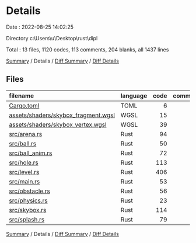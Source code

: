 # Details

Date : 2022-08-25 14:02:25

Directory c:\\Users\\u\\Desktop\\rust\\dipl

Total : 13 files,  1120 codes, 113 comments, 204 blanks, all 1437 lines

[Summary](results.md) / Details / [Diff Summary](diff.md) / [Diff Details](diff-details.md)

## Files
| filename | language | code | comment | blank | total |
| :--- | :--- | ---: | ---: | ---: | ---: |
| [Cargo.toml](/Cargo.toml) | TOML | 6 | 1 | 2 | 9 |
| [assets/shaders/skybox_fragment.wgsl](/assets/shaders/skybox_fragment.wgsl) | WGSL | 15 | 0 | 3 | 18 |
| [assets/shaders/skybox_vertex.wgsl](/assets/shaders/skybox_vertex.wgsl) | WGSL | 39 | 4 | 8 | 51 |
| [src/arena.rs](/src/arena.rs) | Rust | 94 | 0 | 24 | 118 |
| [src/ball.rs](/src/ball.rs) | Rust | 50 | 2 | 13 | 65 |
| [src/ball_anim.rs](/src/ball_anim.rs) | Rust | 72 | 0 | 18 | 90 |
| [src/hole.rs](/src/hole.rs) | Rust | 113 | 35 | 22 | 170 |
| [src/level.rs](/src/level.rs) | Rust | 406 | 22 | 40 | 468 |
| [src/main.rs](/src/main.rs) | Rust | 53 | 0 | 7 | 60 |
| [src/obstacle.rs](/src/obstacle.rs) | Rust | 56 | 9 | 11 | 76 |
| [src/physics.rs](/src/physics.rs) | Rust | 23 | 22 | 8 | 53 |
| [src/skybox.rs](/src/skybox.rs) | Rust | 114 | 18 | 37 | 169 |
| [src/splash.rs](/src/splash.rs) | Rust | 79 | 0 | 11 | 90 |

[Summary](results.md) / Details / [Diff Summary](diff.md) / [Diff Details](diff-details.md)